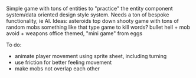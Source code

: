 Simple game with tons of entities to "practice" the entity component system/data oriented design style system. Needs a ton of bespoke functionality, ie AI.
Ideas:
    asteroids
    top down shooty game with tons of random mobs
    something like that type game to kill words?
    bullet hell + mob avoid + weapons
    office themed, "mini game" from eggs

To do:
* animate player movement using sprite sheet, including turning
* use friction for better feeling movement
* make mobs not overlap each other
